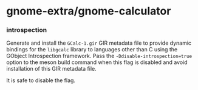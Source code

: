 # gnome-extra/gnome-calculator

### introspection
Generate and install the `GCalc-1.gir` GIR metadata file to provide dynamic bindings for the `libgcalc` library to languages other than C using the GObject Introspection framework. Pass the `-Ddisable-introspection=true` option to the meson build command when this flag is disabled and avoid installation of this GIR metadata file.

It is safe to disable the flag.
